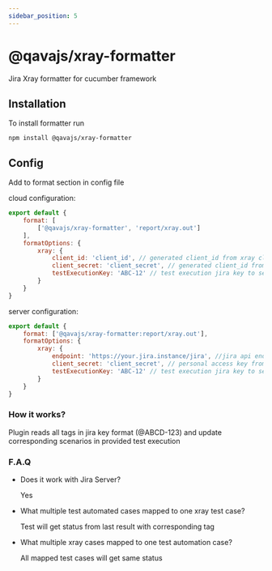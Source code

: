 ```yaml
---
sidebar_position: 5
---
```


# @qavajs/xray-formatter

Jira Xray formatter for cucumber framework

## Installation
To install formatter run

`npm install @qavajs/xray-formatter`
      
## Config
Add to format section in config file

cloud configuration:
```javascript
export default {
    format: [
        ['@qavajs/xray-formatter', 'report/xray.out']
    ],
    formatOptions: {
        xray: {
            client_id: 'client_id', // generated client_id from xray cloud
            client_secret: 'client_secret', // generated client_id from xray client_secret
            testExecutionKey: 'ABC-12' // test execution jira key to send result
        }
    }
}
```

server configuration:
```javascript
export default {
    format: ['@qavajs/xray-formatter:report/xray.out'],
    formatOptions: {
        xray: {
            endpoint: 'https://your.jira.instance/jira', //jira api endpoint
            client_secret: 'client_secret', // personal access key from jira instance
            testExecutionKey: 'ABC-12' // test execution jira key to send result
        }
    }
}
```

### How it works?
Plugin reads all tags in jira key format (@ABCD-123) and update corresponding scenarios in provided test execution

### F.A.Q
- Does it work with Jira Server?

  Yes

- What multiple test automated cases mapped to one xray test case?

  Test will get status from last result with corresponding tag

- What multiple xray cases mapped to one test automation case?

  All mapped test cases will get same status
